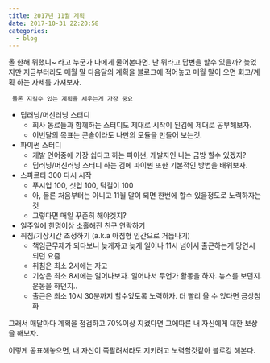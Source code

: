 ```yaml
---
title: 2017년 11월 계획
date: 2017-10-31 22:20:58
categories:
  - blog
---
```


올 한해 뭐했니~ 라고 누군가 나에게 물어본다면. 난 뭐라고 답변을 할수 있을까?
늦었지만 지금부터라도 매월 말 다음달의 계획을 블로그에 적어놓고 매월 말이 오면 회고/계획 하는 자세를 가져보자.
<!-- more -->
` 물론 지킬수 있는 계획을 세우는게 가장 중요`
- 딥러닝/머신러닝 스터디
  - 회사 동료들과 함께하는 스터디도 제대로 시작이 된김에 제대로 공부해보자. 
  - 이번달의 목표는 콘솔이라도 나만의 모듈을 만들어 보는것.
- 파이썬 스터디
  - 개발 언어중에 가장 쉽다고 하는 파이썬, 개발자인 나는 금방 할수 있겠지?
  - 딥러닝/머신러닝 스터디 하는 김에 파이썬 또한 기본적인 방법을 배워보자.
- 스파르타 300 다시 시작
  - 푸시업 100, 싯업 100, 턱걸이 100
  - 아, 물론 처음부터는 아니고 11월 말이 되면 한번에 할수 있을정도로 노력하자는것
  - 그렇다면 매일 꾸준히 해야겟지?
- 일주일에 한명이상 소홀해진 친구 연락하기
- 취침/기상시간 조정하기 (a.k.a 아침형 인간으로 거듭나기)
  - 책임근무제가 되다보니 늦게자고 늦게 일어나 11시 넘어서 출근하는게 당연시 되던 요즘
  - 취침은 최소 2시에는 자고
  - 기상은 최소 8시에는 일어나보자. 일어나서 무언가 활동을 하자. 뉴스를 보던지. 운동을 하던지..
  - 출근은 최소 10시 30분까지 할수있도록 노력하자. 더 빨리 올 수 있다면 금상첨화

그래서 매달마다 계획을 점검하고 70%이상 지켰다면 그에따른 내 자신에게 대한 보상을 해보자.

이렇게 공표해놓으면, 내 자신이 쪽팔려서라도 지키려고 노력할것같아 블로깅 해본다.
